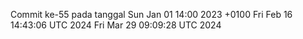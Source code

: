Commit ke-55 pada tanggal Sun Jan 01 14:00 2023 +0100
Fri Feb 16 14:43:06 UTC 2024
Fri Mar 29 09:09:28 UTC 2024
